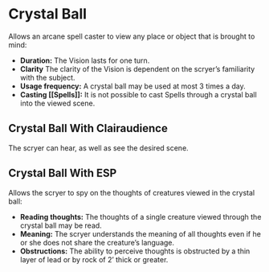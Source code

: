 # Crystal Ball

Allows an arcane spell caster to view any place or object that is brought to mind:

- **Duration:** The Vision lasts for one turn.
- **Clarity** The clarity of the Vision is dependent on the scryer’s familiarity with the subject.
- **Usage frequency:** A crystal ball may be used at most 3 times a day.
- **Casting [[Spells]]:** It is not possible to cast Spells through a crystal ball into the viewed scene.

## Crystal Ball With Clairaudience

The scryer can hear, as well as see the desired scene.

## Crystal Ball With ESP

Allows the scryer to spy on the thoughts of creatures viewed in the crystal ball:

- **Reading thoughts:** The thoughts of a single creature viewed through the crystal ball may be read.
- **Meaning:** The scryer understands the meaning of all thoughts even if he or she does not share the creature’s language.
- **Obstructions:** The ability to perceive thoughts is obstructed by a thin layer of lead or by rock of 2’ thick or greater.
